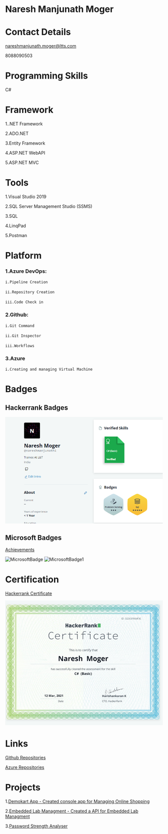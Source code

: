 # Naresh Manjunath Moger

# Contact Details
nareshmanjunath.moger@ltts.com 

8088090503

# Programming Skills
C#


# Framework
1..NET Framework

2.ADO.NET

3.Entity Framework

4.ASP.NET WebAPI

5.ASP.NET MVC

# Tools
1.Visual Studio 2019

2.SQL Server Management Studio (SSMS)

3.SQL

4.LinqPad

5.Postman

# Platform
### 1.Azure DevOps: 

    i.Pipeline Creation 

    ii.Repository Creation 

    iii.Code Check in

### 2.Github:

    i.Git Command 

    ii.Git Inspector 

    iii.Workflows
    
### 3.Azure

    i.Creating and managing Virtual Machine
    
# Badges
## Hackerrank Badges
![Badges](https://github.com/99003601/Profile/blob/main/Images/Badges.PNG)

## Microsoft Badges
[Achievements](https://docs.microsoft.com/en-us/users/nareshmanjunathmoger-3511/achievements)

![MicrosoftBadge](https://user-images.githubusercontent.com/78849903/112253679-2e48e400-8c85-11eb-925c-c6d0e20b319a.PNG)
![MicrosoftBadge1](https://user-images.githubusercontent.com/78849903/112253695-34d75b80-8c85-11eb-9e00-affea0954f92.PNG)

# Certification
[Hackerrank Certificate](https://www.hackerrank.com/certificates/b25c6f866f3c)

![Certificate](https://github.com/99003601/Profile/blob/main/Images/Certificate.PNG)

# Links
[Github Repositories](https://github.com/99003601)

[Azure Repositories](https://dev.azure.com/nareshmanjunathmoger)

# Projects
1.[Demokart App - Created console app for Managing Online Shopping](https://github.com/99003601/DemoKart)

2.[Embedded Lab Managment - Created a API for Embedded Lab Managment](https://dev.azure.com/nareshmanjunathmoger/99003601_Emb_Lab_Mgmt)

3.[Password Strength Analyser](https://github.com/99003570/PasswordAnalyzer)





